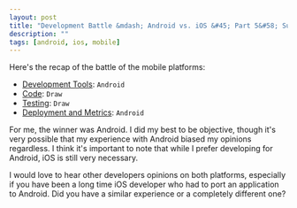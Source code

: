```yaml
---
layout: post
title: "Development Battle &mdash; Android vs. iOS &#45; Part 5&#58; Summary"
description: ""
tags: [android, ios, mobile]
---
```


Here's the recap of the battle of the mobile platforms:

* [Development Tools](/2015/02/21/development-battle-android-vs-ios-part1/): `Android`
* [Code](/2015/03/16/development-battle-android-vs-ios-part2/): `Draw`
* [Testing](/2015/03/24/development-battle-android-vs-ios-part3/): `Draw`
* [Deployment and Metrics](/2015/04/19/development-battle-android-vs-ios-part4/): `Android`

For me, the winner was Android. I did my best to be objective, though it's very possible that my experience with Android biased my opinions regardless. I think it's important to note that while I prefer developing for Android, iOS is still very necessary.

I would love to hear other developers opinions on both platforms, especially if you have been a long time iOS developer who had to port an application to Android. Did you have a similar experience or a completely different one?
